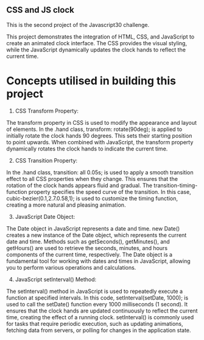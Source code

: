 ## CSS and JS clock

This is the second project of the Javascript30 challenge.

 This project demonstrates the integration of HTML, CSS, and JavaScript to create an animated clock interface. The CSS provides the visual styling, while the JavaScript dynamically updates the clock hands to reflect the current time.

# Concepts utilised in building this project

1) CSS Transform Property:

The transform property in CSS is used to modify the appearance and layout of elements.
In the .hand class, transform: rotate(90deg); is applied to initially rotate the clock hands 90 degrees. This sets their starting position to point upwards.
When combined with JavaScript, the transform property dynamically rotates the clock hands to indicate the current time.

2) CSS Transition Property:

In the .hand class, transition: all 0.05s; is used to apply a smooth transition effect to all CSS properties when they change. This ensures that the rotation of the clock hands appears fluid and gradual.
The transition-timing-function property specifies the speed curve of the transition. In this case, cubic-bezier(0.1,2.7.0.58,1); is used to customize the timing function, creating a more natural and pleasing animation.

3) JavaScript Date Object:

The Date object in JavaScript represents a date and time.
new Date() creates a new instance of the Date object, which represents the current date and time.
Methods such as getSeconds(), getMinutes(), and getHours() are used to retrieve the seconds, minutes, and hours components of the current time, respectively.
The Date object is a fundamental tool for working with dates and times in JavaScript, allowing you to perform various operations and calculations.

4) JavaScript setInterval() Method:

The setInterval() method in JavaScript is used to repeatedly execute a function at specified intervals.
In this code, setInterval(setDate, 1000); is used to call the setDate() function every 1000 milliseconds (1 second).
It ensures that the clock hands are updated continuously to reflect the current time, creating the effect of a running clock.
setInterval() is commonly used for tasks that require periodic execution, such as updating animations, fetching data from servers, or polling for changes in the application state.